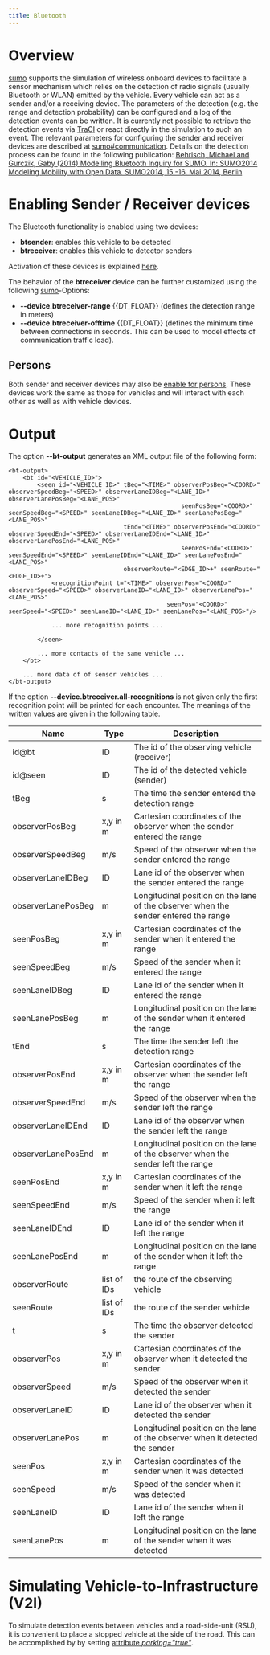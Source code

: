 ```yaml
---
title: Bluetooth
---
```


# Overview

[sumo](../sumo.md) supports the simulation of wireless onboard
devices to facilitate a sensor mechanism which relies on the detection
of radio signals (usually Bluetooth or WLAN) emitted by the vehicle.
Every vehicle can act as a sender and/or a receiving device. The
parameters of the detection (e.g. the range and detection probability)
can be configured and a log of the detection events can be written. It
is currently not possible to retrieve the detection events via
[TraCI](../TraCI.md) or react directly in the simulation to such an
event. The relevant parameters for configuring the sender and receiver
devices are described at
[sumo#communication](../sumo.md#communication). Details on the
detection process can be found in the following publication: [Behrisch,
Michael and Gurczik, Gaby (2014) Modelling Bluetooth Inquiry for SUMO.
In: SUMO2014 Modeling Mobility with Open Data. SUMO2014, 15.-16.
Mai 2014, Berlin](http://elib.dlr.de/95237/)

# Enabling Sender / Receiver devices

The Bluetooth functionality is enabled using two devices:

- **btsender**: enables this vehicle to be detected
- **btreceiver**: enables this vehicle to detector senders

Activation of these devices is explained [here](../Definition_of_Vehicles,_Vehicle_Types,_and_Routes.md#devices).

The behavior of the **btreceiver** device can be further customized using the following [sumo](../sumo.md)-Options:

- **--device.btreceiver-range** {{DT_FLOAT}} (defines the detection range in meters)
- **--device.btreceiver-offtime** {{DT_FLOAT}} (defines the minimum time between connections in seconds. This can be used to model effects of communication traffic load).

## Persons

Both sender and receiver devices may also be [enable for persons](../Specification/Persons.md#devices). These devices work the same as those for vehicles and will interact with each other as well as with vehicle devices.

# Output

The option **--bt-output** generates an XML output file of the following form:

```
<bt-output>
    <bt id="<VEHICLE_ID>">
        <seen id="<VEHICLE_ID>" tBeg="<TIME>" observerPosBeg="<COORD>" observerSpeedBeg="<SPEED>" observerLaneIDBeg="<LANE_ID>" observerLanePosBeg="<LANE_POS>"
                                                seenPosBeg="<COORD>" seenSpeedBeg="<SPEED>" seenLaneIDBeg="<LANE_ID>" seenLanePosBeg="<LANE_POS>"
                                tEnd="<TIME>" observerPosEnd="<COORD>" observerSpeedEnd="<SPEED>" observerLaneIDEnd="<LANE_ID>" observerLanePosEnd="<LANE_POS>"
                                                seenPosEnd="<COORD>" seenSpeedEnd="<SPEED>" seenLaneIDEnd="<LANE_ID>" seenLanePosEnd="<LANE_POS>"
                                observerRoute="<EDGE_ID>+" seenRoute="<EDGE_ID>+">
            <recognitionPoint t="<TIME>" observerPos="<COORD>" observerSpeed="<SPEED>" observerLaneID="<LANE_ID>" observerLanePos="<LANE_POS>"
                                            seenPos="<COORD>" seenSpeed="<SPEED>" seenLaneID="<LANE_ID>" seenLanePos="<LANE_POS>"/>

            ... more recognition points ...

        </seen>

        ... more contacts of the same vehicle ...
    </bt>

    ... more data of of sensor vehicles ...
</bt-output>
```

If the option **--device.btreceiver.all-recognitions** is not given only the first recognition point will be
printed for each encounter. The meanings of the written values are given
in the following table.

| Name               | Type        | Description                                                                         |
| ------------------ | ----------- | ----------------------------------------------------------------------------------- |
| id\@bt              | ID          | The id of the observing vehicle (receiver)                                          |
| id\@seen            | ID          | The id of the detected vehicle (sender)                                             |
| tBeg               | s           | The time the sender entered the detection range                                     |
| observerPosBeg     | x,y in m    | Cartesian coordinates of the observer when the sender entered the range             |
| observerSpeedBeg   | m/s         | Speed of the observer when the sender entered the range                             |
| observerLaneIDBeg  | ID          | Lane id of the observer when the sender entered the range                           |
| observerLanePosBeg | m           | Longitudinal position on the lane of the observer when the sender entered the range |
| seenPosBeg         | x,y in m    | Cartesian coordinates of the sender when it entered the range                       |
| seenSpeedBeg       | m/s         | Speed of the sender when it entered the range                                       |
| seenLaneIDBeg      | ID          | Lane id of the sender when it entered the range                                     |
| seenLanePosBeg     | m           | Longitudinal position on the lane of the sender when it entered the range           |
| tEnd               | s           | The time the sender left the detection range                                        |
| observerPosEnd     | x,y in m    | Cartesian coordinates of the observer when the sender left the range                |
| observerSpeedEnd   | m/s         | Speed of the observer when the sender left the range                                |
| observerLaneIDEnd  | ID          | Lane id of the observer when the sender left the range                              |
| observerLanePosEnd | m           | Longitudinal position on the lane of the observer when the sender left the range    |
| seenPosEnd         | x,y in m    | Cartesian coordinates of the sender when it left the range                          |
| seenSpeedEnd       | m/s         | Speed of the sender when it left the range                                          |
| seenLaneIDEnd      | ID          | Lane id of the sender when it left the range                                        |
| seenLanePosEnd     | m           | Longitudinal position on the lane of the sender when it left the range              |
| observerRoute      | list of IDs | the route of the observing vehicle                                                  |
| seenRoute          | list of IDs | the route of the sender vehicle                                                     |
| t                  | s           | The time the observer detected the sender                                           |
| observerPos        | x,y in m    | Cartesian coordinates of the observer when it detected the sender                   |
| observerSpeed      | m/s         | Speed of the observer when it detected the sender                                   |
| observerLaneID     | ID          | Lane id of the observer when it detected the sender                                 |
| observerLanePos    | m           | Longitudinal position on the lane of the observer when it detected the sender       |
| seenPos            | x,y in m    | Cartesian coordinates of the sender when it was detected                            |
| seenSpeed          | m/s         | Speed of the sender when it was detected                                            |
| seenLaneID         | ID          | Lane id of the sender when it left the range                                        |
| seenLanePos        | m           | Longitudinal position on the lane of the sender when it was detected                |

# Simulating Vehicle-to-Infrastructure (V2I)

To simulate detection events between vehicles and a road-side-unit
(RSU), it is convenient to place a stopped vehicle at the side of the
road. This can be accomplished by by setting [attribute
*parking="true"*](../Definition_of_Vehicles,_Vehicle_Types,_and_Routes.md#stops).
